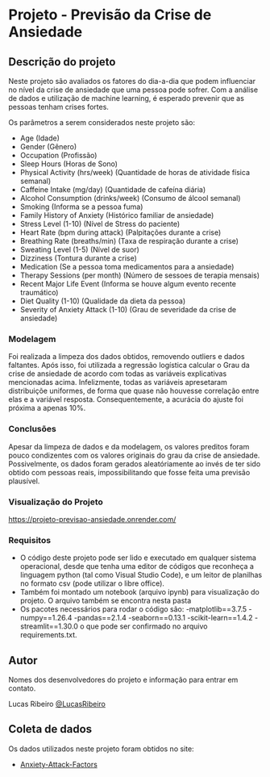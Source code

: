 # Projeto - Previsão da Crise de Ansiedade

## Descrição do projeto

Neste projeto são avaliados os fatores do dia-a-dia que podem influenciar no nível da crise de ansiedade que uma pessoa pode sofrer. Com a análise de dados e utilização de 
machine learning, é esperado prevenir que as pessoas tenham crises fortes.

Os parâmetros a serem considerados neste projeto são:

- Age (Idade)   
- Gender (Gênero) 
- Occupation (Profissão) 
- Sleep Hours (Horas de Sono)
- Physical Activity (hrs/week) (Quantidade de horas de atividade física semanal) 
- Caffeine Intake (mg/day) (Quantidade de cafeína diária)
- Alcohol Consumption (drinks/week) (Consumo de álcool semanal)
- Smoking (Informa se a pessoa fuma) 
- Family History of Anxiety (Histórico familiar de ansiedade) 
- Stress Level (1-10) (Nível de Stress do paciente)
- Heart Rate (bpm during attack) (Palpitações durante a crise)
- Breathing Rate (breaths/min) (Taxa de respiração durante a crise) 
- Sweating Level (1-5) (Nível de suor)
- Dizziness (Tontura durante a crise)
- Medication (Se a pessoa toma medicamentos para a ansiedade)
- Therapy Sessions (per month) (Número de sessoes de terapia mensais)
- Recent Major Life Event (Informa se houve algum evento recente traumático) 
- Diet Quality (1-10) (Qualidade da dieta da pessoa)
- Severity of Anxiety Attack (1-10) (Grau de severidade da crise de ansiedade)

### Modelagem

Foi realizada a limpeza dos dados obtidos, removendo outliers e dados faltantes. Após isso, foi utilizada a regressão logística calcular o Grau da crise de ansiedade de acordo com todas as variáveis explicativas mencionadas acima. Infelizmente, todas as variáveis apresetaram distribuiçõe uniformes, de forma que quase não houvesse correlação entre elas e a variável resposta. Consequentemente, a acurácia do ajuste foi próxima a apenas 10%.

### Conclusões

Apesar da limpeza de dados e da modelagem, os valores preditos foram pouco condizentes com os valores originais do grau da crise de ansiedade. Possivelmente, os dados foram gerados aleatóriamente ao invés de ter sido obtido com pessoas reais, impossibilitando que fosse feita uma previsão plausível.


### Visualização do Projeto
https://projeto-previsao-ansiedade.onrender.com/


### Requisitos

* O código deste projeto pode ser lido e executado em qualquer sistema operacional, desde que tenha uma editor de códigos que reconheça a linguagem python (tal como Visual Studio Code), e um leitor de planilhas no formato csv (pode utilizar o libre office).
* Também foi montado um notebook (arquivo ipynb) para visualização do projeto. O arquivo também se encontra nesta pasta
* Os pacotes necessários para rodar o código são:
-matplotlib==3.7.5
-numpy==1.26.4
-pandas==2.1.4
-seaborn==0.13.1
-scikit-learn==1.4.2
-streamlit==1.30.0
o que pode ser confirmado no arquivo requirements.txt.

## Autor

Nomes dos desenvolvedores do projeto e informação para entrar em contato.

Lucas Ribeiro [@LucasRibeiro](www.linkedin.com/in/lucas-data-science)


## Coleta de dados
Os dados utilizados neste projeto foram obtidos no site:
* [Anxiety-Attack-Factors](https://www.kaggle.com/datasets/ashaychoudhary/anxiety-attack-factors-symptoms-and-severity/data)


